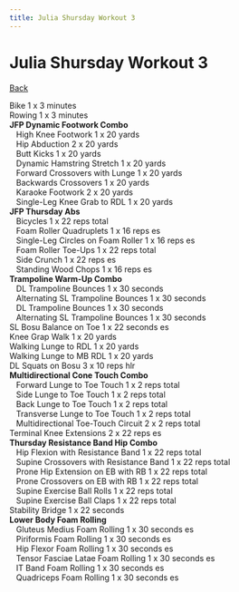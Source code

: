 ```yaml
---
title: Julia Shursday Workout 3
---
```


# Julia Shursday Workout 3

[Back](./index)

Bike 1 x 3 minutes<br>
Rowing 1 x 3 minutes<br>
**JFP Dynamic Footwork Combo**<br>
&nbsp;&nbsp;&nbsp;High Knee Footwork 1 x 20 yards<br>
&nbsp;&nbsp;&nbsp;Hip Abduction 2 x 20 yards<br>
&nbsp;&nbsp;&nbsp;Butt Kicks 1 x 20 yards<br>
&nbsp;&nbsp;&nbsp;Dynamic Hamstring Stretch 1 x 20 yards<br>
&nbsp;&nbsp;&nbsp;Forward Crossovers with Lunge 1 x 20 yards<br>
&nbsp;&nbsp;&nbsp;Backwards Crossovers 1 x 20 yards<br>
&nbsp;&nbsp;&nbsp;Karaoke Footwork 2 x 20 yards<br>
&nbsp;&nbsp;&nbsp;Single-Leg Knee Grab to RDL 1 x 20 yards<br>
**JFP Thursday Abs**<br>
&nbsp;&nbsp;&nbsp;Bicycles 1 x 22 reps total<br>
&nbsp;&nbsp;&nbsp;Foam Roller Quadruplets 1 x 16 reps es<br>
&nbsp;&nbsp;&nbsp;Single-Leg Circles on Foam Roller 1 x 16 reps es<br>
&nbsp;&nbsp;&nbsp;Foam Roller Toe-Ups 1 x 22 reps total<br>
&nbsp;&nbsp;&nbsp;Side Crunch 1 x 22 reps es<br>
&nbsp;&nbsp;&nbsp;Standing Wood Chops 1 x 16 reps es<br>
**Trampoline Warm-Up Combo**<br>
&nbsp;&nbsp;&nbsp;DL Trampoline Bounces 1 x 30 seconds<br>
&nbsp;&nbsp;&nbsp;Alternating SL Trampoline Bounces 1 x 30 seconds<br>
&nbsp;&nbsp;&nbsp;DL Trampoline Bounces 1 x 30 seconds<br>
&nbsp;&nbsp;&nbsp;Alternating SL Trampoline Bounces 1 x 30 seconds<br>
SL Bosu Balance on Toe 1 x 22 seconds es<br>
Knee Grap Walk 1 x 20 yards<br>
Walking Lunge to RDL 1 x 20 yards<br>
Walking Lunge to MB RDL 1 x 20 yards<br>
DL Squats on Bosu 3 x 10 reps hlr<br>
**Multidirectional Cone Touch Combo**<br>
&nbsp;&nbsp;&nbsp;Forward Lunge to Toe Touch 1 x 2 reps total<br>
&nbsp;&nbsp;&nbsp;Side Lunge to Toe Touch 1 x 2 reps total<br>
&nbsp;&nbsp;&nbsp;Back Lunge to Toe Touch 1 x 2 reps total<br>
&nbsp;&nbsp;&nbsp;Transverse Lunge to Toe Touch 1 x 2 reps total<br>
&nbsp;&nbsp;&nbsp;Multidirectional Toe-Touch Circuit 2 x 2 reps total<br>
Terminal Knee Extensions 2 x 22 reps es<br>
**Thursday Resistance Band Hip Combo**<br>
&nbsp;&nbsp;&nbsp;Hip Flexion with Resistance Band 1 x 22 reps total<br>
&nbsp;&nbsp;&nbsp;Supine Crossovers with Resistance Band 1 x 22 reps total<br>
&nbsp;&nbsp;&nbsp;Prone Hip Extension on EB with RB 1 x 22 reps total<br>
&nbsp;&nbsp;&nbsp;Prone Crossovers on EB with RB 1 x 22 reps total<br>
&nbsp;&nbsp;&nbsp;Supine Exercise Ball Rolls 1 x 22 reps total<br>
&nbsp;&nbsp;&nbsp;Supine Exercise Ball Claps 1 x 22 reps total<br>
Stability Bridge 1 x 22 seconds<br>
**Lower Body Foam Rolling**<br>
&nbsp;&nbsp;&nbsp;Gluteus Medius Foam Rolling 1 x 30 seconds es<br>
&nbsp;&nbsp;&nbsp;Piriformis Foam Rolling 1 x 30 seconds es<br>
&nbsp;&nbsp;&nbsp;Hip Flexor Foam Rolling 1 x 30 seconds es<br>
&nbsp;&nbsp;&nbsp;Tensor Fasciae Latae Foam Rolling 1 x 30 seconds es<br>
&nbsp;&nbsp;&nbsp;IT Band Foam Rolling 1 x 30 seconds es<br>
&nbsp;&nbsp;&nbsp;Quadriceps Foam Rolling 1 x 30 seconds es<br>
